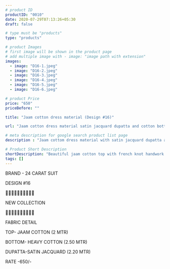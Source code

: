 ```yaml
---
# product ID
productID: "0010"
date: 2020-07-29T07:13:26+05:30
draft: false

# type must be "products"
type: "products"

# product Images
# first image will be shown in the product page
# add multiple image with - image: "image path with extension"
images:
  - image: "D16-1.jpeg"
  - image: "D16-2.jpeg"
  - image: "D16-3.jpeg"
  - image: "D16-4.jpeg"
  - image: "D16-5.jpeg"
  - image: "D16-6.jpeg"

# product Price
price: "650"
priceBefore: ""

title: "Jaam cotton dress material (Design #16)"

url: "Jaam cotton dress material satin jacquard dupatta and cotton bottom wholesale design16"

# meta description for google search product list page
description : "Jaam cottom dress material with satin jacquard dupatta and 2.5 mtr cotton bottom"

# Product Short Description
shortDescription: "Beautiful jaam cotton top with french knot handwork design, with matching satin jacquard dupatta and 2.5 mtr cotton bottom."
tags: []
---
```

BRAND - 24 CARAT SUIT

DESIGN #16

💐💐💐💐💐💐💐💐💐💐

NEW COLLECTION

🌷🌷🌷🌷🌷🌷🌷🌷🌷🌷

FABRIC DETAIL

TOP- JAAM COTTON (2 MTR)

BOTTOM- HEAVY COTTON (2.50 MTR)

DUPATTA-SATIN JACQUARD  (2.20 MTR)

RATE -650/-
